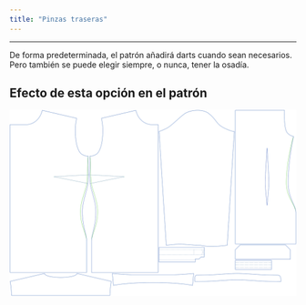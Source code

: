 ```yaml
---
title: "Pinzas traseras"
---
```


***

De forma predeterminada, el patrón añadirá darts cuando sean necesarios. Pero también se puede elegir siempre, o nunca, tener la osadía.

## Efecto de esta opción en el patrón

![Esta imagen muestra el efecto de esta opción superponiendo varias variantes que tienen un valor diferente para esta opción](simone_backdarts_sample.svg "Efecto de esta opción en el patrón")
